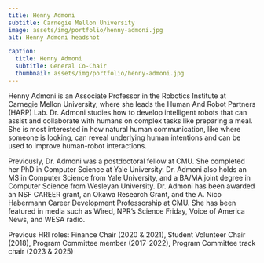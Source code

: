 ```yaml
---
title: Henny Admoni
subtitle: Carnegie Mellon University
image: assets/img/portfolio/henny-admoni.jpg
alt: Henny Admoni headshot

caption:
  title: Henny Admoni
  subtitle: General Co-Chair
  thumbnail: assets/img/portfolio/henny-admoni.jpg
---
```

Henny Admoni is an Associate Professor in the Robotics Institute at Carnegie Mellon University, where she leads the Human And Robot Partners (HARP) Lab. Dr. Admoni studies how to develop intelligent robots that can assist and collaborate with humans on complex tasks like preparing a meal. She is most interested in how natural human communication, like where someone is looking, can reveal underlying human intentions and can be used to improve human-robot interactions. 

Previously, Dr. Admoni was a postdoctoral fellow at CMU. She completed her PhD in Computer Science at Yale University. Dr. Admoni also holds an MS in Computer Science from Yale University, and a BA/MA joint degree in Computer Science from Wesleyan University. Dr. Admoni has been awarded an NSF CAREER grant, an Okawa Research Grant, and the A. Nico Habermann Career Development Professorship at CMU. She has been featured in media such as Wired, NPR’s Science Friday, Voice of America News, and WESA radio. 

Previous HRI roles: Finance Chair (2020 & 2021), Student Volunteer Chair (2018), Program Committee member (2017-2022), Program Committee track chair (2023 & 2025)

